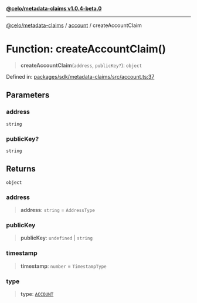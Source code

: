 [**@celo/metadata-claims v1.0.4-beta.0**](../../README.md)

***

[@celo/metadata-claims](../../README.md) / [account](../README.md) / createAccountClaim

# Function: createAccountClaim()

> **createAccountClaim**(`address`, `publicKey?`): `object`

Defined in: [packages/sdk/metadata-claims/src/account.ts:37](https://github.com/celo-org/developer-tooling/blob/master/packages/sdk/metadata-claims/src/account.ts#L37)

## Parameters

### address

`string`

### publicKey?

`string`

## Returns

`object`

### address

> **address**: `string` = `AddressType`

### publicKey

> **publicKey**: `undefined` \| `string`

### timestamp

> **timestamp**: `number` = `TimestampType`

### type

> **type**: [`ACCOUNT`](../../types/enumerations/ClaimTypes.md#account)
